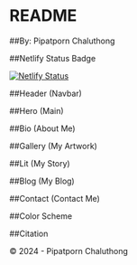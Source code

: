 # README

##By: Pipatporn Chaluthong

##Netlify Status Badge

[![Netlify Status](https://api.netlify.com/api/v1/badges/18ed1883-1e02-46d3-bbe6-9480a26656b1/deploy-status)](https://app.netlify.com/sites/about-me-npcha/deploys)

##Header (Navbar)

##Hero (Main)

##Bio (About Me)

##Gallery (My Artwork)

##Lit (My Story)

##Blog (My Blog)

##Contact (Contact Me)

##Color Scheme

##Citation



© 2024 - Pipatporn Chaluthong
